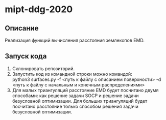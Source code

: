# mipt-ddg-2020
## Описание
Реализация функций вычисления расстояния землекопов EMD.   
## Запуск кода
1. Склонировать репозиторий.
2. Запустить код из командной строки можно командой:          
   python3 surfaces.py -f <путь к файлу с описанием поверхности> -d <путь к файлу с начальным и конечным распределениями>
3. Для малых триангуляций расстояние EMD будет посчитано двумя способами: как решение задачи SOCP и решение задачи безусловной оптимизации.
Для больших триангуляций будет посчитано расстояние только способом решения задачи безусловной оптимизации.
